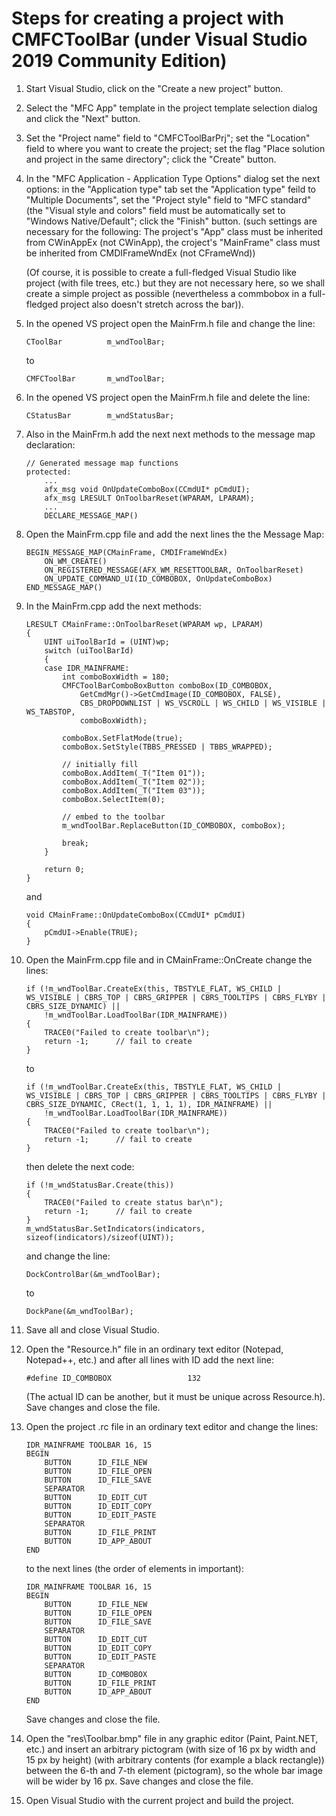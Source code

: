 # Steps for creating a project with CMFCToolBar (under Visual Studio 2019 Community Edition)

1.  Start Visual Studio, click on the "Create a new project" button.

2.  Select the "MFC App" template in the project template selection dialog and click the "Next" button.

3.  Set the "Project name" field to "CMFCToolBarPrj";
    set the "Location" field to where you want to create the project;
    set the flag "Place solution and project in the same directory";
    click the "Create" button.

4.  In the "MFC Application - Application Type Options" dialog set the next options:
    in the "Application type" tab set the "Application type" feild to "Multiple Documents", set the "Project style" field to "MFC standard" (the "Visual style and colors" field must be automatically set to "Windows Native/Default"; click the "Finish" button.
    (such settings are necessary for the following:
    The project's "App" class must be inherited from CWinAppEx (not CWinApp), the croject's "MainFrame" class must be inherited from CMDIFrameWndEx (not CFrameWnd))
    
    (Of course, it is possible to create a full-fledged Visual Studio like project (with file trees, etc.) but they are not necessary here, so we shall create a simple project as possible (nevertheless a commbobox in a full-fledged project also doesn't stretch across the bar)).
    
5.  In the opened VS project open the MainFrm.h file and change the line:
    ```
    CToolBar          m_wndToolBar;
    ```
    to 
    ```
    CMFCToolBar       m_wndToolBar;
    ```
   
6. In the opened VS project open the MainFrm.h file and delete the line:
    ```
    CStatusBar        m_wndStatusBar;
    ```
    
7.  Also in the MainFrm.h add the next next methods to the message map declaration:
    ```
    // Generated message map functions
    protected:
        ...
        afx_msg void OnUpdateComboBox(CCmdUI* pCmdUI);
        afx_msg LRESULT OnToolbarReset(WPARAM, LPARAM);
        ...
        DECLARE_MESSAGE_MAP()
    ```    
8.  Open the MainFrm.cpp file and add the next lines the the Message Map:
    ```
    BEGIN_MESSAGE_MAP(CMainFrame, CMDIFrameWndEx)
        ON_WM_CREATE()
        ON_REGISTERED_MESSAGE(AFX_WM_RESETTOOLBAR, OnToolbarReset)
        ON_UPDATE_COMMAND_UI(ID_COMBOBOX, OnUpdateComboBox)
    END_MESSAGE_MAP()
    ```
    
9.  In the MainFrm.cpp add the next methods:
    ```
    LRESULT CMainFrame::OnToolbarReset(WPARAM wp, LPARAM)
    {
        UINT uiToolBarId = (UINT)wp;
        switch (uiToolBarId)
        {
        case IDR_MAINFRAME:
            int comboBoxWidth = 180;
            CMFCToolBarComboBoxButton comboBox(ID_COMBOBOX,
                GetCmdMgr()->GetCmdImage(ID_COMBOBOX, FALSE),
                CBS_DROPDOWNLIST | WS_VSCROLL | WS_CHILD | WS_VISIBLE | WS_TABSTOP,
                comboBoxWidth);

            comboBox.SetFlatMode(true);
            comboBox.SetStyle(TBBS_PRESSED | TBBS_WRAPPED);

            // initially fill
            comboBox.AddItem(_T("Item 01"));
            comboBox.AddItem(_T("Item 02"));
            comboBox.AddItem(_T("Item 03"));
            comboBox.SelectItem(0);

            // embed to the toolbar
            m_wndToolBar.ReplaceButton(ID_COMBOBOX, comboBox);

            break;
        }

        return 0;
    }
    ```
    
    and    
    ```
    void CMainFrame::OnUpdateComboBox(CCmdUI* pCmdUI) 
    {
        pCmdUI->Enable(TRUE);
    }
    ```
    
10. Open the MainFrm.cpp file and in CMainFrame::OnCreate change the lines:
    ```
    if (!m_wndToolBar.CreateEx(this, TBSTYLE_FLAT, WS_CHILD | WS_VISIBLE | CBRS_TOP | CBRS_GRIPPER | CBRS_TOOLTIPS | CBRS_FLYBY | CBRS_SIZE_DYNAMIC) ||
		!m_wndToolBar.LoadToolBar(IDR_MAINFRAME))
	{
		TRACE0("Failed to create toolbar\n");
		return -1;      // fail to create
	}
    ```
    
    to
    ```
    if (!m_wndToolBar.CreateEx(this, TBSTYLE_FLAT, WS_CHILD | WS_VISIBLE | CBRS_TOP | CBRS_GRIPPER | CBRS_TOOLTIPS | CBRS_FLYBY | CBRS_SIZE_DYNAMIC, CRect(1, 1, 1, 1), IDR_MAINFRAME) ||
		!m_wndToolBar.LoadToolBar(IDR_MAINFRAME))
	{
		TRACE0("Failed to create toolbar\n");
		return -1;      // fail to create
	}
    ```
    
    then delete the next code:
    ```
    if (!m_wndStatusBar.Create(this))
	{
		TRACE0("Failed to create status bar\n");
		return -1;      // fail to create
	}
	m_wndStatusBar.SetIndicators(indicators, sizeof(indicators)/sizeof(UINT));
    ```
    
    and change the line:
    ```
    DockControlBar(&m_wndToolBar);
    ```
    
    to 
    ```
    DockPane(&m_wndToolBar);
    ```
    
11. Save all and close Visual Studio.

12. Open the "Resource.h" file in an ordinary text editor (Notepad, Notepad++, etc.) and after all lines with ID add the next line:
    ```
    #define ID_COMBOBOX                 132
    ```
    (The actual ID can be another, but it must be unique across Resource.h).
    Save changes and close the file.

13. Open the project .rc file in an ordinary text editor and change the lines:
    ```
    IDR_MAINFRAME TOOLBAR 16, 15
    BEGIN
        BUTTON      ID_FILE_NEW
        BUTTON      ID_FILE_OPEN
        BUTTON      ID_FILE_SAVE
        SEPARATOR
        BUTTON      ID_EDIT_CUT
        BUTTON      ID_EDIT_COPY
        BUTTON      ID_EDIT_PASTE
        SEPARATOR
        BUTTON      ID_FILE_PRINT
        BUTTON      ID_APP_ABOUT
    END
    ```
    
    to the next lines (the order of elements in important):
    ```
    IDR_MAINFRAME TOOLBAR 16, 15
    BEGIN
        BUTTON      ID_FILE_NEW
        BUTTON      ID_FILE_OPEN
        BUTTON      ID_FILE_SAVE
        SEPARATOR
        BUTTON      ID_EDIT_CUT
        BUTTON      ID_EDIT_COPY
        BUTTON      ID_EDIT_PASTE
        SEPARATOR
        BUTTON      ID_COMBOBOX
        BUTTON      ID_FILE_PRINT
        BUTTON      ID_APP_ABOUT
    END
    ```
    Save changes and close the file.
    
14. Open the "res\Toolbar.bmp" file in any graphic editor (Paint, Paint.NET, etc.)
    and insert an arbitrary pictogram (with size of 16 px by width and 15 px by height) (with arbitrary contents (for example a black rectangle)) between the 6-th and 7-th element (pictogram), so the whole bar image will be wider by 16 px.
    Save changes and close the file.
    
15. Open Visual Studio with the current project and build the project.
